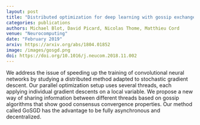 ```yaml
---
layout: post
title: "Distributed optimization for deep learning with gossip exchange"
categories: publications
authors: Michael Blot, David Picard, Nicolas Thome, Matthieu Cord
venue: "Neurocomputing"
date: "February 2019"
arxiv: https://arxiv.org/abs/1804.01852
image: /images/gosgd.png
doi: https://doi.org/10.1016/j.neucom.2018.11.002
---
```


We address the issue of speeding up the training of convolutional neural networks by studying a distributed method adapted to stochastic gradient descent. Our parallel optimization setup uses several threads, each applying individual gradient descents on a local variable. We propose a new way of sharing information between different threads based on gossip algorithms that show good consensus convergence properties. Our method called GoSGD has the advantage to be fully asynchronous and decentralized.
